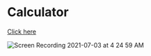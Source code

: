 # Calculator
[Click here](https://yafet-segid.github.io/Calculator/)

![Screen Recording 2021-07-03 at 4 24 59 AM](https://user-images.githubusercontent.com/83928646/124349855-01c33300-dbb7-11eb-9e8d-addcbcd05fc9.gif)

